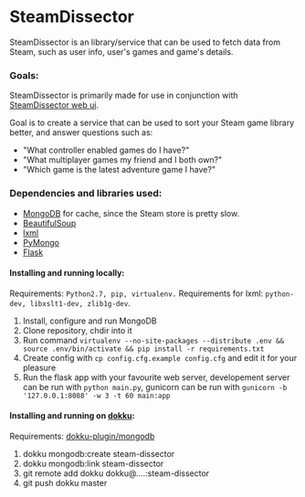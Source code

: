 # SteamDissector

SteamDissector is an library/service that can be used to fetch data from Steam, such as user info, user's games and game's details.

### Goals:

SteamDissector is primarily made for use in conjunction with [SteamDissector web ui](https://github.com/zemm/steam-dissector-ui).

Goal is to create a service that can be used to sort your Steam game library better, and answer questions such as:
* "What controller enabled games do I have?"
* "What multiplayer games my friend and I both own?"
* "Which game is the latest adventure game I have?"

### Dependencies and libraries used:

* [MongoDB](http://www.mongodb.org/) for cache, since the Steam store is pretty slow.
* [BeautifulSoup](http://www.crummy.com/software/BeautifulSoup/)
* [lxml](http://lxml.de/)
* [PyMongo](https://github.com/mongodb/mongo-python-driver/)
* [Flask](http://flask.pocoo.org/)

#### Installing and running locally:

Requirements: `Python2.7, pip, virtualenv.`
Requirements for lxml: `python-dev, libxslt1-dev, zlib1g-dev`.

1. Install, configure and run MongoDB
2. Clone repository, chdir into it
3. Run command `virtualenv --no-site-packages --distribute .env && source .env/bin/activate && pip install -r requirements.txt`
4. Create config with `cp config.cfg.example config.cfg` and edit it for your pleasure
5. Run the flask app with your favourite web server, developement server can be run with `python main.py`, gunicorn can be run with `gunicorn -b '127.0.0.1:8088' -w 3 -t 60 main:app`

#### Installing and running on [dokku](https://github.com/progrium/dokku):

Requirements: [dokku-plugin/mongodb](https://github.com/jeffutter/dokku-mongodb-plugin)

1. dokku mongodb:create steam-dissector
2. dokku mongodb:link steam-dissector
3. git remote add dokku dokku@....:steam-dissector
4. git push dokku master
